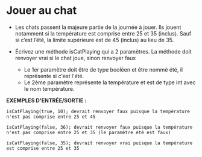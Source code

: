 # Jouer au chat

+ Les chats passent la majeure partie de la journée à jouer. Ils jouent notamment si la température est comprise entre 25 et 35 (inclus). Sauf si c’est l’été, la limite supérieure est de 45 (inclus) au lieu de 35.



+ Écrivez une méthode isCatPlaying qui a 2 paramètres. La méthode doit renvoyer vrai si le chat joue, sinon renvoyer faux

    + Le 1er paramètre doit être de type booléen et être nommé été, il représente si c'est l'été.
    + Le 2ème paramètre représente la température et est de type int avec le nom température.



**EXEMPLES D'ENTRÉE/SORTIE :**

```
isCatPlaying(true, 10); devrait renvoyer faux puisque la température n'est pas comprise entre 25 et 45

isCatPlaying(false, 36); devrait renvoyer faux puisque la température n'est pas comprise entre 25 et 35 (le paramètre été est faux)

isCatPlaying(false, 35); devrait renvoyer vrai puisque la température est comprise entre 25 et 35
```